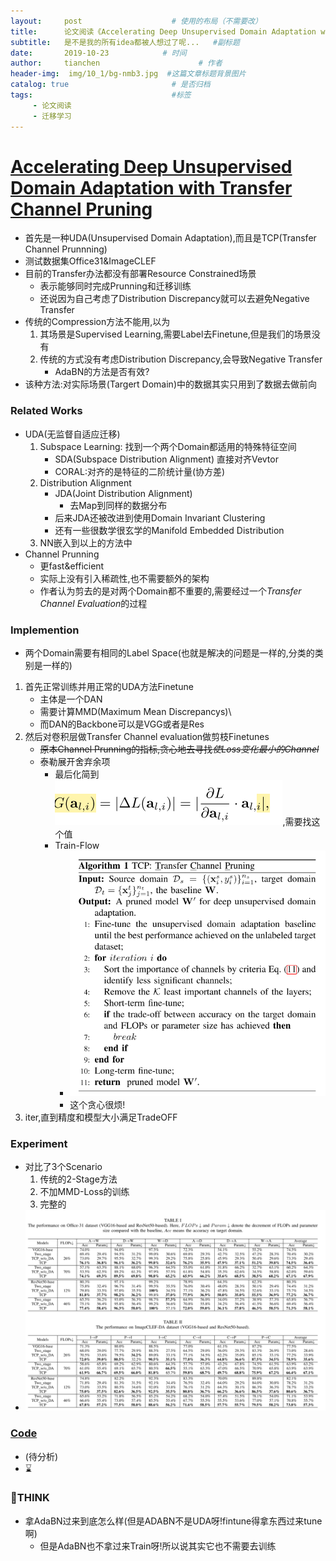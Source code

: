 ```yaml
---
layout:     post                    # 使用的布局（不需要改）
title:      论文阅读《Accelerating Deep Unsupervised Domain Adaptation with Transfer Channel Pruning》          # 标题 
subtitle:   是不是我的所有idea都被人想过了呢...   #副标题
date:       2019-10-23            # 时间
author:     tianchen                      # 作者
header-img:  img/10_1/bg-nmb3.jpg  #这篇文章标题背景图片  
catalog: true                       # 是否归档
tags:                               #标签
     - 论文阅读
     - 迁移学习
---
```



# [Accelerating Deep Unsupervised Domain Adaptation with Transfer Channel Pruning](https://arxiv.org/pdf/1904.02654.pdf)
* 首先是一种UDA(Unsupervised Domain Adaptation),而且是TCP(Transfer Channel Prunnning)
* 测试数据集Office31&ImageCLEF
* 目前的Transfer办法都没有部署Resource Constrained场景
  * 表示能够同时完成Prunning和迁移训练
  * 还说因为自己考虑了Distribution Discrepancy就可以去避免Negative Transfer
* 传统的Compression方法不能用,以为
  1. 其场景是Supervised Learning,需要Label去Finetune,但是我们的场景没有
  2. 传统的方式没有考虑Distribution Discrepancy,会导致Negative Transfer
     * AdaBN的方法是否有效?  
* 该种方法:对实际场景(Targert Domain)中的数据其实只用到了数据去做前向

### Related Works
* UDA(无监督自适应迁移)
    1. Subspace Learning: 找到一个两个Domain都适用的特殊特征空间
       * SDA(Subspace Distribution Alignment) 直接对齐Vevtor
       * CORAL:对齐的是特征的二阶统计量(协方差)
    2. Distribution Alignment
       * JDA(Joint Distribution Alignment)
         * 去Map到同样的数据分布
       * 后来JDA还被改进到使用Domain Invariant Clustering
       * 还有一些很数学很玄学的Manifold Embedded Distribution
    3. NN嵌入到以上的方法中
* Channel Prunning
  * 更fast&efficient
  * 实际上没有引入稀疏性,也不需要额外的架构
  * 作者认为剪去的是对两个Domain都不重要的,需要经过一个*Transfer Channel Evaluation*的过程    


### Implemention
* 两个Domain需要有相同的Label Space(也就是解决的问题是一样的,分类的类别是一样的)
1. 首先正常训练并用正常的UDA方法Finetune
   * 主体是一个DAN
   * 需要计算MMD(Maximum Mean Discrepancys)\
   * 而DAN的Backbone可以是VGG或者是Res 
2. 然后对卷积层做Transfer Channel evaluation做剪枝Finetunes
   * ~~原本Channel Prunning的指标,贪心地去寻找*使Loss变化最小的Channel*~~
   * 泰勒展开舍弃余项
     * 最后化简到 ![](https://github.com/A-suozhang/MyPicBed/raw/master/img/20191023203326.png),需要找这个值
     * Train-Flow 
       * ![](https://github.com/A-suozhang/MyPicBed/raw/master/img/20191023203532.png)
       * 这个贪心很烦!
3. iter,直到精度和模型大小满足TradeOFF


### Experiment
* 对比了3个Scenario
   1. 传统的2-Stage方法
   2. 不加MMD-Loss的训练
   3. 完整的 
* ![](https://github.com/A-suozhang/MyPicBed/raw/master/img/20191023204410.png)
  
### [Code](https://github.com/jindongwang/transferlearning/tree/master/code/deep/TCP)
* (待分析)
* ⌛

### 🤔THINK
* 拿AdaBN过来到底怎么样(但是ADABN不是UDA呀!fintune得拿东西过来tune啊)
  * 但是AdaBN也不拿过来Train呀!所以说其实它也不需要去训练
